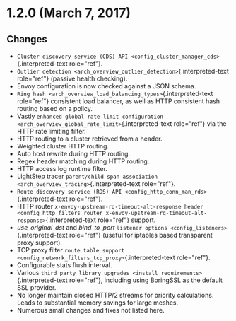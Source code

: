 1.2.0 (March 7, 2017)
=====================

Changes
-------

-   `Cluster discovery service (CDS) API <config_cluster_manager_cds>`{.interpreted-text
    role="ref"}.
-   `Outlier detection <arch_overview_outlier_detection>`{.interpreted-text
    role="ref"} (passive health checking).
-   Envoy configuration is now checked against a JSON schema.
-   `Ring hash <arch_overview_load_balancing_types>`{.interpreted-text
    role="ref"} consistent load balancer, as well as HTTP consistent
    hash routing based on a policy.
-   Vastly
    `enhanced global rate limit configuration <arch_overview_global_rate_limit>`{.interpreted-text
    role="ref"} via the HTTP rate limiting filter.
-   HTTP routing to a cluster retrieved from a header.
-   Weighted cluster HTTP routing.
-   Auto host rewrite during HTTP routing.
-   Regex header matching during HTTP routing.
-   HTTP access log runtime filter.
-   LightStep tracer
    `parent/child span association <arch_overview_tracing>`{.interpreted-text
    role="ref"}.
-   `Route discovery service (RDS) API <config_http_conn_man_rds>`{.interpreted-text
    role="ref"}.
-   HTTP router `x-envoy-upstream-rq-timeout-alt-response header
    <config_http_filters_router_x-envoy-upstream-rq-timeout-alt-response>`{.interpreted-text
    role="ref"} support.
-   *use_original_dst* and *bind_to_port*
    `listener options <config_listeners>`{.interpreted-text role="ref"}
    (useful for iptables based transparent proxy support).
-   TCP proxy filter
    `route table support <config_network_filters_tcp_proxy>`{.interpreted-text
    role="ref"}.
-   Configurable stats flush interval.
-   Various
    `third party library upgrades <install_requirements>`{.interpreted-text
    role="ref"}, including using BoringSSL as the default SSL provider.
-   No longer maintain closed HTTP/2 streams for priority calculations.
    Leads to substantial memory savings for large meshes.
-   Numerous small changes and fixes not listed here.
